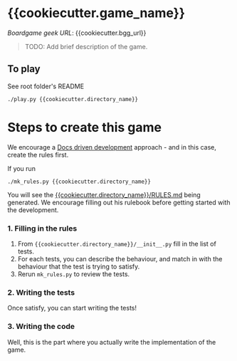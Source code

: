 # {{cookiecutter.game_name}}


*Boardgame geek URL*: {{cookiecutter.bgg_url}}

> TODO: Add brief description of the game.

## To play

See root folder's README

```
./play.py {{cookiecutter.directory_name}}
```


# Steps to create this game

We encourage a [Docs driven development](https://gist.github.com/zsup/9434452) approach -
and in this case, create the rules first.

If you run

```
./mk_rules.py {{cookiecutter.directory_name}}
```

You will see the [{{cookiecutter.directory_name}}/RULES.md](RULES.md) being
generated.  We encourage filling out his rulebook before getting started
with the development.

### 1. Filling in the rules

1. From `{{cookiecutter.directory_name}}/__init__.py` fill in the list of tests.
2. For each tests, you can describe the behaviour, and match in with the
   behaviour that the test is trying to satisfy.
3. Rerun `mk_rules.py` to review the tests.

### 2. Writing the tests

Once satisfy, you can start writing the tests!


### 3. Writing the code

Well, this is the part where you actually write the implementation of the game.
